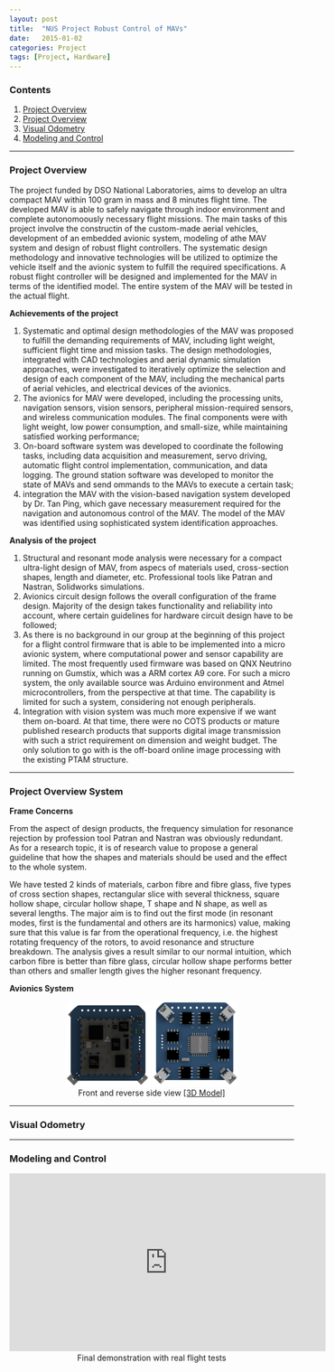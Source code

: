 ```yaml
---
layout: post
title:  "NUS Project Robust Control of MAVs"
date:   2015-01-02
categories: Project
tags: [Project, Hardware]
---
```


### Contents

1. [Project Overview](#project)
2. [Project Overview](#avionics)
3. [Visual Odometry](#optical)
4. [Modeling and Control](#control)

___

<a name = "project"></a>

### Project Overview

The project funded by DSO National Laboratories, aims to develop an ultra compact MAV within 100 gram in mass and 8 minutes flight time. The developed MAV is able to safely navigate through indoor environment and complete autonomoously necessary flight missions. The main tasks of this project involve the constructin of the custom-made aerial vehicles, development of an embedded avionic system, modeling of athe MAV system and design of robust flight controllers. The systematic design methodology and innovative technologies will be utilized to optimize the vehicle itself and the avionic system to fulfill the required specifications. A robust flight controller will be designed and implemented for the MAV in terms of the identified model. The entire system of the MAV will be tested in the actual flight.

**Achievements of the project**

1. Systematic and optimal design methodologies of the MAV was proposed to fulfill the demanding requirements of MAV, including light weight, sufficient flight time and mission tasks. The design methodologies, integrated with CAD technologies and aerial dynamic simulation approaches, were investigated to iteratively optimize the selection and design of each component of the MAV, including the mechanical parts of aerial vehicles,
and electrical devices of the avionics.
2. The avionics for MAV were developed, including the processing units,
navigation sensors, vision sensors, peripheral mission-required sensors,
and wireless communication modules. The final components were with light weight, low power consumption, and small-size, while maintaining satisfied working performance;
3. On-board software system was developed to coordinate the following
tasks, including data acquisition and measurement, servo driving, automatic flight control implementation, communication, and data logging. The ground station software was developed to monitor the state of MAVs and send  ommands to the MAVs to execute a certain task;
4. integration the MAV with the vision-based navigation system developed
by Dr. Tan Ping, which gave necessary measurement required for the navigation and autonomous control of the MAV. The model of the MAV was identified using sophisticated system identification approaches. 

**Analysis of the project**

1. Structural and resonant mode analysis were necessary for a compact ultra-light design of MAV, from aspecs of materials used, cross-section shapes, length and diameter, etc. Professional tools like Patran and Nastran, Solidworks simulations. 
2. Avionics circuit design follows the overall configuration of the frame design. Majority of the design takes functionality and reliability into account, where certain guidelines for hardware circuit design have to be followed;
3. As there is no background in our group at the beginning of this project for a flight control firmware that is able to be implemented into a micro avionic system, where computational power and sensor capability are limited. The most frequently used firmware was based on QNX Neutrino running on Gumstix, which was a ARM cortex A9 core. For such a micro system, the only available source was Arduino environment and Atmel microcontrollers, from the perspective at that time. The capability is limited for such a system, considering not enough peripherals. 
4. Integration with vision system was much more expensive if we want them on-board. At that time, there were no COTS products or mature published research products that supports digital image transmission with such a strict requirement on dimension and weight budget. The only solution to go with is the off-board online image processing with the existing PTAM structure. 

___

<a name = "avionics"></a>

### Project Overview System

**Frame Concerns**

From the aspect of design products, the frequency simulation for resonance rejection by profession tool Patran and Nastran was obviously redundant. As for a research topic, it is of research value to propose a general guideline that how the shapes and materials should be used and the effect to the whole system.

We have tested 2 kinds of materials, carbon fibre and fibre glass, five types of cross section shapes, rectangular slice with several thickness, square hollow shape, circular hollow shape, T shape and N shape, as well as several lengths. The major aim is to find out the first mode (in resonant modes, first is the fundamental and others are its harmonics) value, making sure that this value is far from the operational frequency, i.e. the highest rotating frequency of the rotors, to avoid resonance and structure breakdown. The analysis gives a result similar to our normal intuition, which carbon fibre is better than fibre glass, circular hollow shape performs better than others and smaller length gives the higher resonant frequency. 

**Avionics System**


<center>
<img src="/public/figures/project/atmel_avionic_1.JPG" style="width:30%">
<img src="/public/figures/project/atmel_avionic_2.JPG" style="width:30%">
</center>
<center>Front and reverse side view <a href="https://grabcad.com/library/simple-avionics-board-1">[3D Model]</a></center>


___

<a name = "optical"></a>

### Visual Odometry

___


<a name = "control"></a>

### Modeling and Control

<center><iframe width="560" height="315" src="https://www.youtube.com/embed/k6hwQ-BYAlE" frameborder="0" allowfullscreen></iframe></center>
<center>Final demonstration with real flight tests</center>